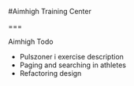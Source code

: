 #Aimhigh Training Center

===

Aimhigh Todo

* Pulszoner i exercise description
* Paging and searching in athletes
* Refactoring design

